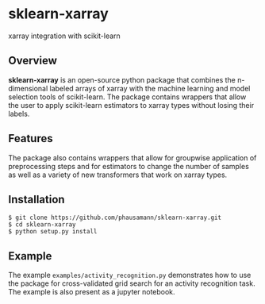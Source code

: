# sklearn-xarray

xarray integration with scikit-learn

## Overview

**sklearn-xarray** is an open-source python package that combines the
n-dimensional labeled arrays of xarray with the machine learning and model
selection tools of scikit-learn. The package contains wrappers that allow the
user to apply scikit-learn estimators to xarray types without losing their
labels.

## Features

The package also contains wrappers that allow for groupwise application of
preprocessing steps and for estimators to change the number of samples as 
well as a variety of new transformers that work on xarray types.

## Installation
    $ git clone https://github.com/phausamann/sklearn-xarray.git
    $ cd sklearn-xarray
    $ python setup.py install
    
## Example
The example `examples/activity_recognition.py` demonstrates how to use the 
package for cross-validated grid search for an activity recognition task. The 
example is also present as a jupyter notebook.